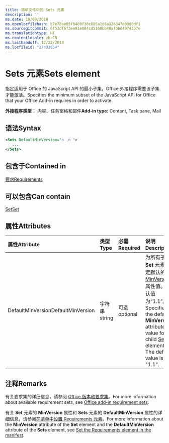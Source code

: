 ```yaml
---
title: 清单文件中的 Sets 元素
description: ''
ms.date: 10/09/2018
ms.openlocfilehash: b7e78ae05f8409f38c885a1d6a328347d00d0df1
ms.sourcegitcommit: 6f53df6f3ee91e084cd5160bb48afbbd49743b7e
ms.translationtype: HT
ms.contentlocale: zh-CN
ms.lasthandoff: 12/22/2018
ms.locfileid: "27433654"
---
```

# <a name="sets-element"></a><span data-ttu-id="48f2a-102">Sets 元素</span><span class="sxs-lookup"><span data-stu-id="48f2a-102">Sets element</span></span>

<span data-ttu-id="48f2a-103">指定适用于 Office 的 JavaScript API 的最小子集，Office 外接程序需要该子集才能激活。</span><span class="sxs-lookup"><span data-stu-id="48f2a-103">Specifies the minimum subset of the JavaScript API for Office that your Office Add-in requires in order to activate.</span></span>

<span data-ttu-id="48f2a-104">**外接程序类型：** 内容、任务窗格和邮件</span><span class="sxs-lookup"><span data-stu-id="48f2a-104">**Add-in type:** Content, Task pane, Mail</span></span>

## <a name="syntax"></a><span data-ttu-id="48f2a-105">语法</span><span class="sxs-lookup"><span data-stu-id="48f2a-105">Syntax</span></span>

```XML
<Sets DefaultMinVersion="n .n ">
   ...
</Sets>
```

## <a name="contained-in"></a><span data-ttu-id="48f2a-106">包含于</span><span class="sxs-lookup"><span data-stu-id="48f2a-106">Contained in</span></span>

[<span data-ttu-id="48f2a-107">要求</span><span class="sxs-lookup"><span data-stu-id="48f2a-107">Requirements</span></span>](requirements.md)

## <a name="can-contain"></a><span data-ttu-id="48f2a-108">可以包含</span><span class="sxs-lookup"><span data-stu-id="48f2a-108">Can contain</span></span>

[<span data-ttu-id="48f2a-109">Set</span><span class="sxs-lookup"><span data-stu-id="48f2a-109">Set</span></span>](set.md)

## <a name="attributes"></a><span data-ttu-id="48f2a-110">属性</span><span class="sxs-lookup"><span data-stu-id="48f2a-110">Attributes</span></span>

|<span data-ttu-id="48f2a-111">**属性**</span><span class="sxs-lookup"><span data-stu-id="48f2a-111">**Attribute**</span></span>|<span data-ttu-id="48f2a-112">**类型**</span><span class="sxs-lookup"><span data-stu-id="48f2a-112">**Type**</span></span>|<span data-ttu-id="48f2a-113">**必需**</span><span class="sxs-lookup"><span data-stu-id="48f2a-113">**Required**</span></span>|<span data-ttu-id="48f2a-114">**说明**</span><span class="sxs-lookup"><span data-stu-id="48f2a-114">**Description**</span></span>|
|:-----|:-----|:-----|:-----|
|<span data-ttu-id="48f2a-115">DefaultMinVersion</span><span class="sxs-lookup"><span data-stu-id="48f2a-115">DefaultMinVersion</span></span>|<span data-ttu-id="48f2a-116">字符串</span><span class="sxs-lookup"><span data-stu-id="48f2a-116">string</span></span>|<span data-ttu-id="48f2a-117">可选</span><span class="sxs-lookup"><span data-stu-id="48f2a-117">optional</span></span>|<span data-ttu-id="48f2a-p101">为所有子 **Set** 元素指定默认的 [MinVersion](set.md) 属性值。默认值为“1.1”。</span><span class="sxs-lookup"><span data-stu-id="48f2a-p101">Specifies the default  **MinVersion** attribute value for all child [Set](set.md) elements. The default value is "1.1".</span></span>|

## <a name="remarks"></a><span data-ttu-id="48f2a-120">注释</span><span class="sxs-lookup"><span data-stu-id="48f2a-120">Remarks</span></span>

<span data-ttu-id="48f2a-121">有关要求集的详细信息，请参阅 [Office 版本和要求集](https://docs.microsoft.com/office/dev/add-ins/develop/office-versions-and-requirement-sets)。</span><span class="sxs-lookup"><span data-stu-id="48f2a-121">For more information about available requirement sets, see [Office add-in requirement sets](https://docs.microsoft.com/office/dev/add-ins/develop/office-versions-and-requirement-sets).</span></span>

<span data-ttu-id="48f2a-122">有关 **Set** 元素的 **MinVersion** 属性和 **Sets** 元素的 **DefaultMinVersion** 属性的详细信息，请参阅[在清单中设置 Requirements 元素](https://docs.microsoft.com/office/dev/add-ins/develop/specify-office-hosts-and-api-requirements#set-the-requirements-element-in-the-manifest)。</span><span class="sxs-lookup"><span data-stu-id="48f2a-122">For more information about the  **MinVersion** attribute of the **Set** element and the **DefaultMinVersion** attribute of the **Sets** element, see [Set the Requirements element in the manifest](https://docs.microsoft.com/office/dev/add-ins/develop/specify-office-hosts-and-api-requirements#set-the-requirements-element-in-the-manifest).</span></span>

